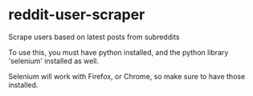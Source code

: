 # reddit-user-scraper
<p>Scrape users based on latest posts from subreddits</p>
<p>To use this, you must have python installed, and the python library 'selenium' installed as well.</p>
<p>Selenium will work with Firefox, or Chrome, so make sure to have those installed.</p>
